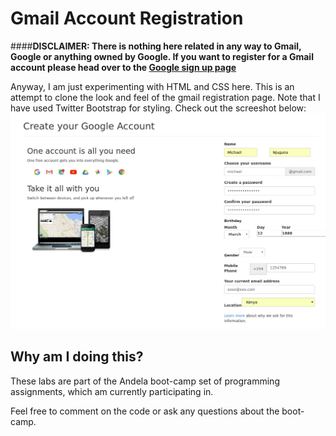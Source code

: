 # Gmail Account Registration

####**DISCLAIMER: There is nothing here related in any way to Gmail, Google or anything owned by Google. If you want to register for a Gmail account please head over to the [Google sign up page](https://accounts.google.com/SignUp)**

Anyway, I am just experimenting with HTML and CSS here. This is an attempt to clone the look and feel of the gmail
registration page.
Note that I have used Twitter Bootstrap for styling.
Check out the screeshot below: ![screenshot](images/screenshot.png)

## Why am I doing this?

These labs are part of the Andela boot-camp set of programming assignments, which am currently participating in.

Feel free to comment on the code or ask any questions about the boot-camp.
